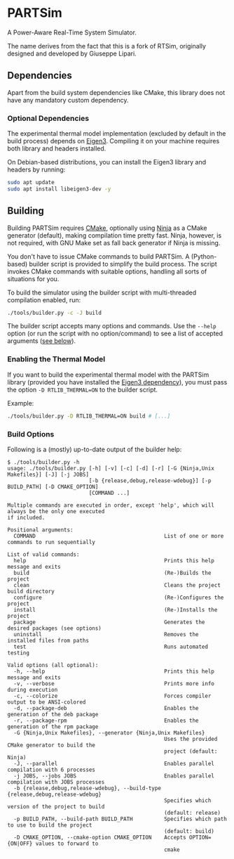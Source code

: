 # PARTSim

A Power-Aware Real-Time System Simulator.

The name derives from the fact that this is a fork of RTSim, originally designed and developed by Giuseppe Lipari.

## Dependencies

Apart from the build system dependencies like CMake, this library does not have any mandatory custom dependency.

### Optional Dependencies

The experimental thermal model implementation (excluded by default in the build process) depends on [Eigen3][eigen3]. Compiling it on your machine requires both library and headers installed.

On Debian-based distributions, you can install the Eigen3 library and headers by running:
```bash
sudo apt update
sudo apt install libeigen3-dev -y
```

## Building
Building PARTSim requires [CMake][cmake], optionally using [Ninja][ninja] as a CMake generator (default), making compilation time pretty fast. Ninja, however, is not required, with GNU Make set as fall back generator if Ninja is missing.

You don't have to issue CMake commands to build PARTSim. A (Python-based) builder script is provided to simplify the build process. The script invokes CMake commands with suitable options, handling all sorts of situations for you.

To build the simulator using the builder script with multi-threaded compilation enabled, run:
```bash
./tools/builder.py -c -J build
```

The builder script accepts many options and commands. Use the `--help` option (or run the script with no option/command) to see a list of accepted arguments ([see below](#build-options)).

### Enabling the Thermal Model

If you want to build the experimental thermal model with the PARTSim library (provided you have installed the [Eigen3 dependency](#optional-dependencies)), you must pass the option `-D RTLIB_THERMAL=ON` to the builder script.

Example:
```bash
./tools/builder.py -D RTLIB_THERMAL=ON build # [...]
```

### Build Options

Following is a (mostly) up-to-date output of the builder help:
```
$ ./tools/builder.py -h
usage: ./tools/builder.py [-h] [-v] [-c] [-d] [-r] [-G {Ninja,Unix Makefiles}] [-J] [-j JOBS]
                          [-b {release,debug,release-wdebug}] [-p BUILD_PATH] [-D CMAKE_OPTION]
                          [COMMAND ...]

Multiple commands are executed in order, except 'help', which will always be the only one executed
if included.

Positional arguments:
  COMMAND                                         List of one or more commands to run sequentially

List of valid commands:
  help                                            Prints this help message and exits
  build                                           (Re-)Builds the project
  clean                                           Cleans the project build directory
  configure                                       (Re-)Configures the project
  install                                         (Re-)Installs the project
  package                                         Generates the desired packages (see options)
  uninstall                                       Removes the installed files from paths
  test                                            Runs automated testing

Valid options (all optional):
  -h, --help                                      Prints this help message and exits
  -v, --verbose                                   Prints more info during execution
  -c, --colorize                                  Forces compiler output to be ANSI-colored
  -d, --package-deb                               Enables the generation of the deb package
  -r, --package-rpm                               Enables the generation of the rpm package
  -G {Ninja,Unix Makefiles}, --generator {Ninja,Unix Makefiles}
                                                  Uses the provided CMake generator to build the
                                                  project (default: Ninja)
  -J, --parallel                                  Enables parallel compilation with 6 processes
  -j JOBS, --jobs JOBS                            Enables parallel compilation with JOBS processes
  -b {release,debug,release-wdebug}, --build-type {release,debug,release-wdebug}
                                                  Specifies which version of the project to build
                                                  (default: release)
  -p BUILD_PATH, --build-path BUILD_PATH          Specifies which path to use to build the project
                                                  (default: build)
  -D CMAKE_OPTION, --cmake-option CMAKE_OPTION    Accepts OPTION={ON|OFF} values to forward to
                                                  cmake
```

<!-- Links -->

[cmake]: https://cmake.org/cmake/help/latest/
[ninja]: https://ninja-build.org/
[eigen3]: https://eigen.tuxfamily.org/index.php?title=Main_Page
